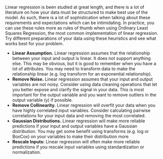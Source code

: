 Linear regression is been studied at great length, and there is a lot of literature on how your
data must be structured to make best use of the model. As such, there is a lot of sophistication
when talking about these requirements and expectations which can be intimidating. In practice,
you can use these rules more as rules of thumb when using Ordinary Least Squares Regression,
the most common implementation of linear regression. Try different preparations of your data
using these heuristics and see what works best for your problem.

- **Linear Assumption.** Linear regression assumes that the relationship between your input
and output is linear. It does not support anything else. This may be obvious, but it is
good to remember when you have a lot of attributes. You may need to transform data to
make the relationship linear (e.g. log transform for an exponential relationship).
- **Remove Noise.** Linear regression assumes that your input and output variables are
not noisy. Consider using data cleaning operations that let you better expose and clarify
the signal in your data. This is most important for the output variable and you want to
remove outliers in the output variable (y) if possible.
- **Remove Collinearity.** Linear regression will overfit your data when you have highly
correlated input variables. Consider calculating pairwise correlations for your input data
and removing the most correlated.
- **Gaussian Distributions.** Linear regression will make more reliable predictions if your
input and output variables have a Gaussian distribution. You may get some benefit
using transforms (e.g. log or BoxCox) on your variables to make their distribution more
- **Rescale Inputs:** Linear regression will often make more reliable predictions if you rescale
input variables using standardization or normalization.